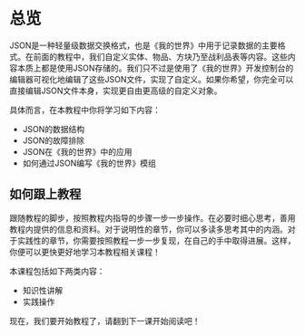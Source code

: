 # 总览

JSON是一种轻量级数据交换格式，也是《我的世界》中用于记录数据的主要格式。在前面的教程中，我们自定义实体、物品、方块乃至战利品表等内容。这些内容本质上都是使用JSON存储的。我们只不过是使用了《我的世界》开发控制台的编辑器可视化地编辑了这些JSON文件，实现了自定义。如果你希望，你完全可以直接编辑JSON文件本身，实现更自由更高级的自定义对象。

具体而言，在本教程中你将学习如下内容：

- JSON的数据结构
- JSON的故障排除
- JSON在《我的世界》中的应用
- 如何通过JSON编写《我的世界》模组

## 如何跟上教程

跟随教程的脚步，按照教程内指导的步骤一步一步操作。在必要时细心思考，善用教程内提供的信息和资料。对于说明性的章节，你可以多读多思考其中的内涵。对于实践性的章节，你需要按照教程一步一步复现，在自己的手中取得进展。这样，你便可以更快更好地学习本教程相关课程！

本课程包括如下两类内容：

- 知识性讲解
- 实践操作

现在，我们要开始教程了，请翻到下一课开始阅读吧！